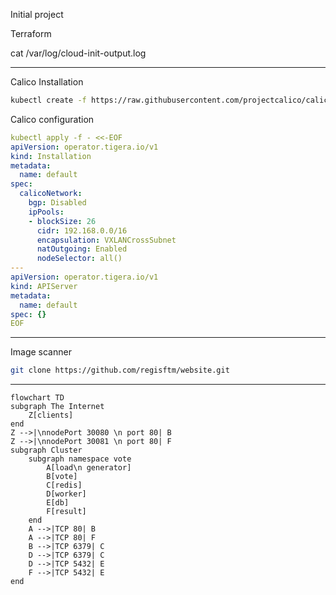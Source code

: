 Initial project

Terraform

cat /var/log/cloud-init-output.log

---

Calico Installation

```bash
kubectl create -f https://raw.githubusercontent.com/projectcalico/calico/v3.26.0/manifests/tigera-operator.yaml
```

Calico configuration

```yaml
kubectl apply -f - <<-EOF
apiVersion: operator.tigera.io/v1
kind: Installation
metadata:
  name: default
spec:
  calicoNetwork:
    bgp: Disabled
    ipPools:
    - blockSize: 26
      cidr: 192.168.0.0/16
      encapsulation: VXLANCrossSubnet
      natOutgoing: Enabled
      nodeSelector: all()
---
apiVersion: operator.tigera.io/v1
kind: APIServer
metadata:
  name: default
spec: {}
EOF
```

---

Image scanner

```bash
git clone https://github.com/regisftm/website.git
```

---


```mermaid
flowchart TD
subgraph The Internet
    Z[clients]
end
Z -->|\nnodePort 30080 \n port 80| B
Z -->|\nnodePort 30081 \n port 80| F
subgraph Cluster
    subgraph namespace vote
        A[load\n generator]
        B[vote]
        C[redis]
        D[worker] 
        E[db]
        F[result]
    end
    A -->|TCP 80| B
    A -->|TCP 80| F
    B -->|TCP 6379| C
    D -->|TCP 6379| C
    D -->|TCP 5432| E
    F -->|TCP 5432| E
end
```


